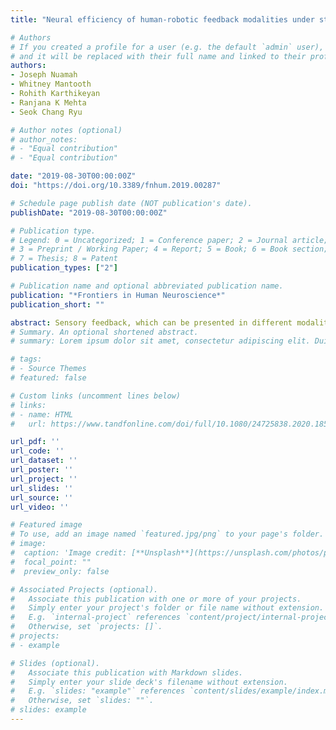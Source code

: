 ```yaml
---
title: "Neural efficiency of human-robotic feedback modalities under stress differs with gender"

# Authors
# If you created a profile for a user (e.g. the default `admin` user), write the username (folder name) here 
# and it will be replaced with their full name and linked to their profile.
authors:
- Joseph Nuamah
- Whitney Mantooth
- Rohith Karthikeyan
- Ranjana K Mehta
- Seok Chang Ryu

# Author notes (optional)
# author_notes:
# - "Equal contribution"
# - "Equal contribution"

date: "2019-08-30T00:00:00Z" 
doi: "https://doi.org/10.3389/fnhum.2019.00287"

# Schedule page publish date (NOT publication's date).
publishDate: "2019-08-30T00:00:00Z"

# Publication type.
# Legend: 0 = Uncategorized; 1 = Conference paper; 2 = Journal article;
# 3 = Preprint / Working Paper; 4 = Report; 5 = Book; 6 = Book section;
# 7 = Thesis; 8 = Patent
publication_types: ["2"]

# Publication name and optional abbreviated publication name.
publication: "*Frontiers in Human Neuroscience*"
publication_short: ""

abstract: Sensory feedback, which can be presented in different modalities – single and combined, aids task performance in human–robotic interaction (HRI). However, combining feedback modalities does not always lead to optimal performance. Indeed, it is not known how feedback modalities affect operator performance under stress. Furthermore, there is limited information on how feedback affects neural processes differently for males and females and under stress. This is a critical gap in the literature, particularly in the domain of surgical robotics, where surgeons are under challenging socio-technical environments that burden them physiologically. In the present study, we posited operator performance as the summation of task performance and neurophysiological cost of maintaining that performance. In a within-subject design, we used functional near-infrared spectroscopy to assess cerebral activations of 12 participants who underwent a 3D manipulation task within a virtual environment with concurrent feedback (visual and visual + haptic) in the presence and absence of a cognitive stressor. Cognitive stress was induced with the serial-7 subtraction test. We found that while task performance was higher with visual than visual + haptic feedback, it degraded under stress. The two feedback modalities were found to be associated with varying neural activities and neural efficiencies, and these were stress- and gender-dependent. Our findings engender further investigation into effectiveness of feedback modalities on males and females under stressful conditions in HRI.
# Summary. An optional shortened abstract.
# summary: Lorem ipsum dolor sit amet, consectetur adipiscing elit. Duis posuere tellus ac convallis placerat. Proin tincidunt magna sed ex sollicitudin condimentum.

# tags:
# - Source Themes
# featured: false

# Custom links (uncomment lines below)
# links:
# - name: HTML
#   url: https://www.tandfonline.com/doi/full/10.1080/24725838.2020.1855272?casa_token=168ZfRqGyj0AAAAA%3Ah0JV_DKzCQSRIgJwncol0jZkudpPmXXu6UZ7U12LUrVK6Pn-c61JtH5dCtYw1alGA2rlIsnr1sBFbQ

url_pdf: ''
url_code: ''
url_dataset: ''
url_poster: ''
url_project: ''
url_slides: ''
url_source: ''
url_video: ''

# Featured image
# To use, add an image named `featured.jpg/png` to your page's folder. 
# image:
#  caption: 'Image credit: [**Unsplash**](https://unsplash.com/photos/pLCdAaMFLTE)'
#  focal_point: ""
#  preview_only: false

# Associated Projects (optional).
#   Associate this publication with one or more of your projects.
#   Simply enter your project's folder or file name without extension.
#   E.g. `internal-project` references `content/project/internal-project/index.md`.
#   Otherwise, set `projects: []`.
# projects:
# - example

# Slides (optional).
#   Associate this publication with Markdown slides.
#   Simply enter your slide deck's filename without extension.
#   E.g. `slides: "example"` references `content/slides/example/index.md`.
#   Otherwise, set `slides: ""`.
# slides: example
---
```


